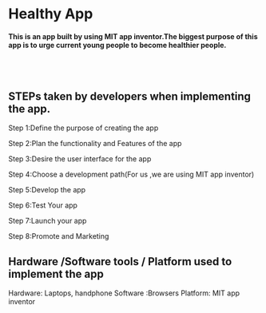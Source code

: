 # **Healthy App**
#### This is an app built by using MIT app inventor.The biggest purpose of this app is to urge current young people to become healthier people.

<br>
<br>

## STEPs taken by developers when implementing the app.
  
Step 1:Define the purpose of creating the app
  
Step 2:Plan the functionality and Features of the app

Step 3:Desire the user interface for the app

Step 4:Choose a development path(For us ,we are using MIT app inventor)

Step 5:Develop the app

Step 6:Test Your app

Step 7:Launch your app

Step 8:Promote and Marketing


## Hardware /Software tools / Platform used to implement the app

Hardware: Laptops, handphone
Software :Browsers 
Platform: MIT app inventor
